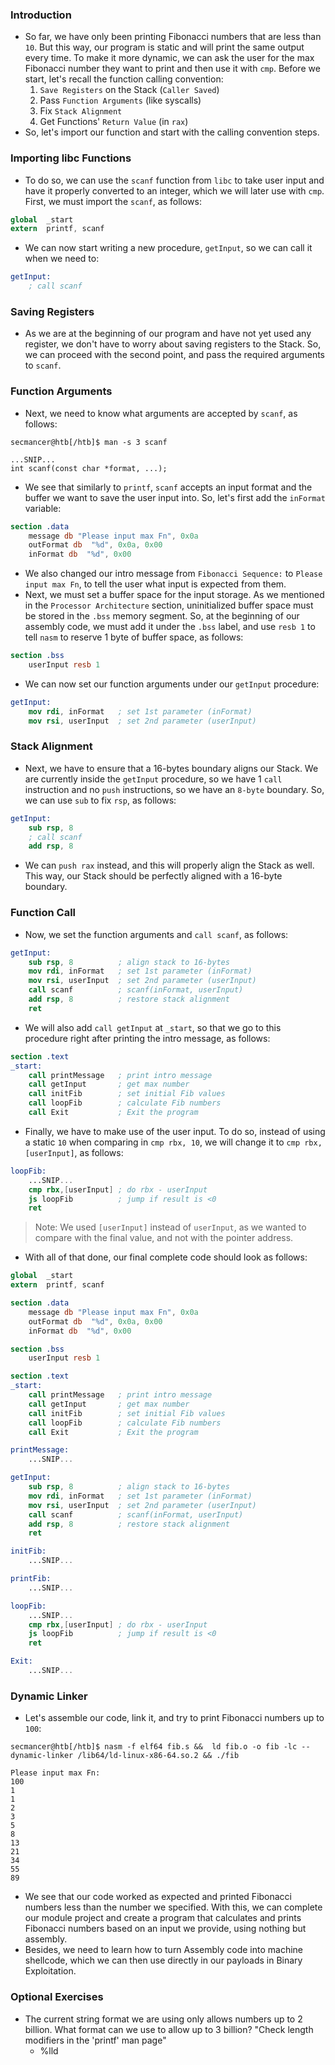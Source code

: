 ### Introduction
- So far, we have only been printing Fibonacci numbers that are less than `10`. But this way, our program is static and will print the same output every time. To make it more dynamic, we can ask the user for the max Fibonacci number they want to print and then use it with `cmp`. Before we start, let's recall the function calling convention:
	1. `Save Registers` on the Stack (`Caller Saved`)
	2. Pass `Function Arguments` (like syscalls)
	3. Fix `Stack Alignment`
	4. Get Functions' `Return Value` (in `rax`)
- So, let's import our function and start with the calling convention steps.


### Importing libc Functions
- To do so, we can use the `scanf` function from `libc` to take user input and have it properly converted to an integer, which we will later use with `cmp`. First, we must import the `scanf`, as follows:
```nasm
global  _start
extern  printf, scanf
```
- We can now start writing a new procedure, `getInput`, so we can call it when we need to:
```nasm
getInput:
    ; call scanf
```



### Saving Registers
- As we are at the beginning of our program and have not yet used any register, we don't have to worry about saving registers to the Stack. So, we can proceed with the second point, and pass the required arguments to `scanf`.



### Function Arguments
- Next, we need to know what arguments are accepted by `scanf`, as follows:
```shell-session
secmancer@htb[/htb]$ man -s 3 scanf

...SNIP...
int scanf(const char *format, ...);
```
- We see that similarly to `printf`, `scanf` accepts an input format and the buffer we want to save the user input into. So, let's first add the `inFormat` variable:
```nasm
section .data
    message db "Please input max Fn", 0x0a
    outFormat db  "%d", 0x0a, 0x00
    inFormat db  "%d", 0x00
```
- We also changed our intro message from `Fibonacci Sequence:` to `Please input max Fn`, to tell the user what input is expected from them.
- Next, we must set a buffer space for the input storage. As we mentioned in the `Processor Architecture` section, uninitialized buffer space must be stored in the `.bss` memory segment. So, at the beginning of our assembly code, we must add it under the `.bss` label, and use `resb 1` to tell `nasm` to reserve 1 byte of buffer space, as follows:
```nasm
section .bss
    userInput resb 1
```
- We can now set our function arguments under our `getInput` procedure:
```nasm
getInput:
    mov rdi, inFormat   ; set 1st parameter (inFormat)
    mov rsi, userInput  ; set 2nd parameter (userInput)
```

### Stack Alignment
- Next, we have to ensure that a 16-bytes boundary aligns our Stack. We are currently inside the `getInput` procedure, so we have 1 `call` instruction and no `push` instructions, so we have an `8-byte` boundary. So, we can use `sub` to fix `rsp`, as follows:
```nasm
getInput:
    sub rsp, 8
    ; call scanf
    add rsp, 8
```
- We can `push rax` instead, and this will properly align the Stack as well. This way, our Stack should be perfectly aligned with a 16-byte boundary.


### Function Call
- Now, we set the function arguments and `call scanf`, as follows:
```nasm
getInput:
    sub rsp, 8          ; align stack to 16-bytes
    mov rdi, inFormat   ; set 1st parameter (inFormat)
    mov rsi, userInput  ; set 2nd parameter (userInput)
    call scanf          ; scanf(inFormat, userInput)
    add rsp, 8          ; restore stack alignment
    ret
```
- We will also add `call getInput` at `_start`, so that we go to this procedure right after printing the intro message, as follows:
```nasm
section .text
_start:
    call printMessage   ; print intro message
    call getInput       ; get max number
    call initFib        ; set initial Fib values
    call loopFib        ; calculate Fib numbers
    call Exit           ; Exit the program
```
 - Finally, we have to make use of the user input. To do so, instead of using a static `10` when comparing in `cmp rbx, 10`, we will change it to `cmp rbx, [userInput]`, as follows:
```nasm
loopFib:
    ...SNIP...
    cmp rbx,[userInput] ; do rbx - userInput
    js loopFib		    ; jump if result is <0
    ret
```

> Note: We used `[userInput]` instead of `userInput`, as we wanted to compare with the final value, and not with the pointer address.

- With all of that done, our final complete code should look as follows:
```nasm
global  _start
extern  printf, scanf

section .data
    message db "Please input max Fn", 0x0a
    outFormat db  "%d", 0x0a, 0x00
    inFormat db  "%d", 0x00

section .bss
    userInput resb 1

section .text
_start:
    call printMessage   ; print intro message
    call getInput       ; get max number
    call initFib        ; set initial Fib values
    call loopFib        ; calculate Fib numbers
    call Exit           ; Exit the program

printMessage:
    ...SNIP...

getInput:
    sub rsp, 8          ; align stack to 16-bytes
    mov rdi, inFormat   ; set 1st parameter (inFormat)
    mov rsi, userInput  ; set 2nd parameter (userInput)
    call scanf          ; scanf(inFormat, userInput)
    add rsp, 8          ; restore stack alignment
    ret

initFib:
    ...SNIP...

printFib:
    ...SNIP...

loopFib:
    ...SNIP...
    cmp rbx,[userInput] ; do rbx - userInput
    js loopFib		    ; jump if result is <0
    ret

Exit:
    ...SNIP...
```


### Dynamic Linker
- Let's assemble our code, link it, and try to print Fibonacci numbers up to `100`:
```shell-session
secmancer@htb[/htb]$ nasm -f elf64 fib.s &&  ld fib.o -o fib -lc --dynamic-linker /lib64/ld-linux-x86-64.so.2 && ./fib

Please input max Fn:
100
1
1
2
3
5
8
13
21
34
55
89
```
- We see that our code worked as expected and printed Fibonacci numbers less than the number we specified. With this, we can complete our module project and create a program that calculates and prints Fibonacci numbers based on an input we provide, using nothing but assembly.
- Besides, we need to learn how to turn Assembly code into machine shellcode, which we can then use directly in our payloads in Binary Exploitation.


### Optional Exercises
- The current string format we are using only allows numbers up to 2 billion. What format can we use to allow up to 3 billion? "Check length modifiers in the 'printf' man page"
	- %lld
